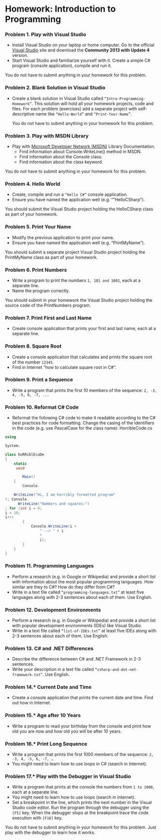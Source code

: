 ﻿Homework: Introduction to Programming
========

### Problem 1.	Play with Visual Studio
*	Install Visual Studio on your laptop or home computer. Go to the official [Visual Studio](http://www.visualstudio.com/en-us/downloads/download-visual-studio-vs.aspx) site and download the __Community 2013 with Update 4__ version.
*	Start Visual Studio and familiarize yourself with it. Create a simple C# program (console application), compile and run it.

You do not have to submit anything in your homework for this problem.

### Problem 2.	Blank Solution in Visual Studio
*	Create a blank solution in Visual Studio called `“Intro-Programming-Homework”`. This solution will hold all your homework projects, code and files. For each problem (exercises) add a separate project with self-descriptive name like `“Hello-World”` and `“Print-Your-Name”`.
	
	You do not have to submit anything in your homework for this problem.

### Problem 3.	Play with MSDN Library
*	Play with [Microsoft Developer Network (MSDN)](http://msdn.microsoft.com/library)  Library Documentation.
	*	Find information about Console.WriteLine() method in MSDN.
	*	Find information about the Console class.
	*	Find information about the class keyword.
	
You do not have to submit anything in your homework for this problem.

### Problem 4.	Hello World
*	Create, compile and run a `“Hello C#”` console application.
*	Ensure you have named the application well (e.g. “”HelloCSharp”).

You should submit the Visual Studio project holding the HelloCSharp class as part of your homework.

### Problem 5.	Print Your Name
*	Modify the previous application to print your name.
*	Ensure you have named the application well (e.g. “PrintMyName”).

You should submit a separate project Visual Studio project holding the PrintMyName class as part of your homework.

### Problem 6.	Print Numbers
*	Write a program to print the numbers `1, 101 and 1001`, each at a separate line.
*	Name the program correctly.

You should submit in your homework the Visual Studio project holding the source code of the PrintNumbers program.

### Problem 7.	Print First and Last Name
*	Create console application that prints your first and last name, each at a separate line.

### Problem 8.	Square Root
*	Create a console application that calculates and prints the square root of the number `12345`.
*	Find in Internet “how to calculate square root in C#”.

### Problem 9.	Print a Sequence
*	Write a program that prints the first 10 members of the sequence: `2, -3, 4, -5, 6, -7, ...`

### Problem 10.	Reformat C# Code
*	Reformat the following C# code to make it readable according to the C# best practices for code formatting. Change the casing of the identifiers in the code (e.g. use PascalCase for the class name):
HorribleCode.cs

```c#
using

System;

class hoRRiblEcoDe
{
	static
	 void

		Main()
	{
		Console.

	WriteLine("Hi, I am horribly formatted program"
); Console.
	  WriteLine("Numbers and squares:")
; for (int i = 0;
i < 10;
i++)
		{
			Console.WriteLine(i +
				" --> " + i
				*
				i);
		}
	}
}
```

### Problem 11.	Programming Languages
*	Perform a research (e.g. in Google or Wikipedia) and provide a short list with information about the most popular programming languages. How similar are they to C#? How do they differ from C#?
*	Write in a text file called `“programming-languages.txt”` at least five languages along with 2-3 sentences about each of them. Use English.

### Problem 12.	Development Environments
*	Perform a research (e.g. in Google or Wikipedia) and provide a short list with popular development environments (IDEs) like Visual Studio.
*	Write in a text file called `“list-of-IDEs.txt”` at least five IDEs along with 2-3 sentences about each of them. Use English.

### Problem 13.	C# and .NET Differences
*	Describe the difference between C# and .NET Framework in 2-3 sentences.
*	Write your description in a text file called `“csharp-and-dot-net-framework.txt”`. Use English.

### Problem 14.*	Current Date and Time
*	Create a console application that prints the current date and time. Find out how in Internet.

### Problem 15.*	Age after 10 Years
*	Write a program to read your birthday from the console and print how old you are now and how old you will be after 10 years.

### Problem 16.*	Print Long Sequence
*	Write a program that prints the first 1000 members of the sequence: `2, -3, 4, -5, 6, -7, …`
*	You might need to learn how to use loops in C# (search in Internet).

### Problem 17.*	Play with the Debugger in Visual Studio
*	Write a program that prints at the console the numbers from `1 to 1000`, each at a separate line.
*	You might need to learn how to use loops (search in Internet).
*	Set a breakpoint in the line, which prints the next number in the Visual Studio code editor. Run the program through the debugger using the `[F5]` key. When the debugger stops at the breakpoint trace the code execution with `[F10]` key.

You do not have to submit anything in your homework for this problem. Just play with the debugger to learn how it works.


